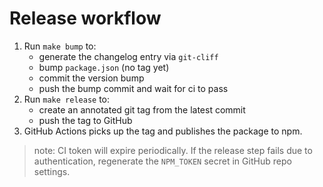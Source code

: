 # Release workflow

1. Run `make bump` to:
   - generate the changelog entry via `git-cliff`
   - bump `package.json` (no tag yet)
   - commit the version bump
   - push the bump commit and wait for ci to pass
2. Run `make release` to:
   - create an annotated git tag from the latest commit
   - push the tag to GitHub
3. GitHub Actions picks up the tag and publishes the package to npm.

> note: CI token will expire periodically. If the release step fails due to authentication, regenerate the `NPM_TOKEN` secret in GitHub repo settings.
